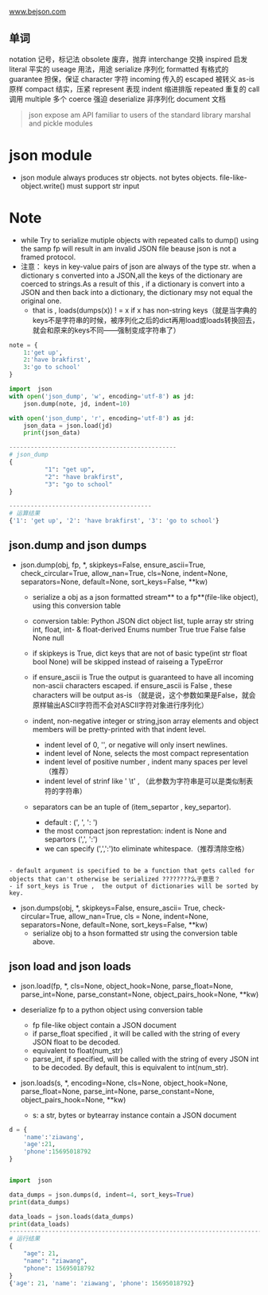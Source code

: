 www.bejson.com
## 单词 
notation		记号，标记法
obsolete		废弃，抛弃
interchange	交换
inspired		启发
literal		平实的
useage		用法，用途
serialize		序列化
formatted	有格式的
guarantee	担保，保证
character	字符
incoming		传入的
escaped		被转义
as-is			原样
compact		结实，压紧
represent	表现
indent		缩进排版
repeated		重复的
call			调用
multiple		多个
coerce		强迫
deserialize 	非序列化
document	文档

> json expose am API familiar to users of the standard library marshal and pickle modules

# json module
- json module always produces str objects. not bytes objects. file-like-object.write() must support str input


# Note
- while Try to serialize mutiple objects with repeated calls to dump() using the samp fp will result in am invalid JSON file beause json is not a framed protocol.
- 注意： keys in key-value pairs of json are always of the type str. when a dictionary s converted into a JSON,all the keys of the dictionary are coerced to strings.As a result of this , if a dictionary is convert into a JSON and then back into a dictionary, the dictionary msy not equal the original one.
	- that is , loads(dumps(x))  ! = x   if x has non-string keys（就是当字典的keys不是字符串的时候，被序列化之后的dict再用load或loads转换回去，就会和原来的keys不同——强制变成字符串了）

```python
note = {
    1:'get up',
    2:'have brakfirst',
    3:'go to school'
}

import  json
with open('json_dump', 'w', encoding='utf-8') as jd:
    json.dump(note, jd, indent=10)

with open('json_dump', 'r', encoding='utf-8') as jd:
    json_data = json.load(jd)
    print(json_data)

-----------------------------------------------
# json_dump
{
          "1": "get up",
          "2": "have brakfirst",
          "3": "go to school"
}

----------------------------------------
# 运算结果
{'1': 'get up', '2': 'have brakfirst', '3': 'go to school'}

``` 
 
## json.dump  and json dumps
 - json.dump(obj, fp, *, skipkeys=False, ensure_ascii=True, check_circular=True, allow_nan=True, cls=None, indent=None, separators=None, default=None, sort_keys=False, **kw)
	- serialize a obj as a json formatted stream** to a fp**(file-like object), using this conversion table
	- conversion table:
Python								JSON
dict			       						 object
list,	tuple							array
str									string
int, float, int- & float-derived Enums		number
True									true
False								false
None								null

	- if skipkeys is True, dict keys that are not of basic type(int str float bool None) will be skipped instead of raiseing a TypeError
	- if ensure_ascii is True the output is guaranteed to have all incoming non-ascii characters escaped. if ensure_ascii is False , these characters will be output as-is （就是说，这个参数如果是False，就会原样输出ASCII字符而不会对ASCII字符对象进行序列化）
	- indent, non-negative integer or string,json array elements and object members will be pretty-printed with that indent level. 
		- indent level of 0, '', or negative will only insert newlines.
		- indent level of None, selects the most compact representation 
		- indent level of positive number , indent many spaces per level （推荐）
		- indent level of strinf like ' \t' ,  （此参数为字符串是可以是类似制表符的字符串）
	- separators can be an tuple of (item_separtor , key_separtor).
		- default :  (', ', ': ')
		- the most compact json represtation: indent is None and separtors (',', ':')
		- we can specify (',',':')to eliminate whitespace.（推荐清除空格） 

```python


```


	- default argument is specified to be a function that gets called for objects that can't otherwise be serialized ????????么子意思？
	- if sort_keys is True ,  the output of dictionaries will be sorted by key.

-  json.dumps(obj, *, skipkeys=False, ensure_ascii= True, check-circular=True, allow_nan=True, cls = None, indent=None, separators=None, default=None, sort_keys=False, **kw)
	-  serialize obj to a hson formatted str using the conversion table above.


## json load and json loads
- json.load(fp, *, cls=None, object_hook=None, parse_float=None, parse_int=None, parse_constant=None, object_pairs_hook=None, **kw)
- deserialize fp to a python object using conversion table
	- fp  file-like object contain a JSON document
	- if parse_float specified , it will be called with the string of every JSON float to be decoded.
	- equivalent to   float(num_str)
	- parse_int, if specified, will be called with the string of every JSON int to be decoded. By default, this is equivalent to int(num_str).

- json.loads(s, *, encoding=None, cls=None, object_hook=None, parse_float=None, parse_int=None, parse_constant=None, object_pairs_hook=None, **kw)
	- s: a str, bytes or bytearray instance contain a JSON document



```python
d = {
    'name':'ziawang',
    'age':21,
    'phone':15695018792
}


import  json

data_dumps = json.dumps(d, indent=4, sort_keys=True)
print(data_dumps)

data_loads = json.loads(data_dumps)
print(data_loads)
------------------------------------------------------------------------------
# 运行结果
{
    "age": 21,
    "name": "ziawang",
    "phone": 15695018792
}
{'age': 21, 'name': 'ziawang', 'phone': 15695018792}


```